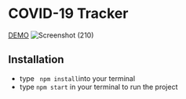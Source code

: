 # COVID-19 Tracker

[DEMO](https://covid-19-tracker-a.herokuapp.com/)
![Screenshot (210)](https://user-images.githubusercontent.com/81366533/128158851-a3717dfb-9375-48e0-8253-df6c356add55.png)


## Installation
- type ` npm install`into your terminal
- type `npm start` in your terminal to run the project
